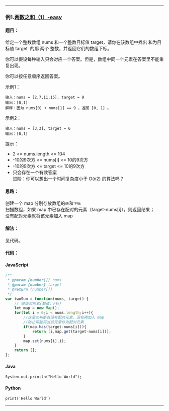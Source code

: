 >


---

### 例1.[两数之和（1）-easy](https://leetcode.cn/problems/two-sum/)

#### 题目：
给定一个整数数组 nums 和一个整数目标值 target，请你在该数组中找出 和为目标值 target  的那 两个 整数，并返回它们的数组下标。

你可以假设每种输入只会对应一个答案。但是，数组中同一个元素在答案里不能重复出现。

你可以按任意顺序返回答案。

示例1：
```
输入：nums = [2,7,11,15], target = 9
输出：[0,1]
解释：因为 nums[0] + nums[1] == 9 ，返回 [0, 1] 。
```

示例2：
```
输入：nums = [3,3], target = 6
输出：[0,1]
```

提示：

- 2 <= nums.length <= 104
- -10的9次方 <= nums[i] <= 10的9次方
- -10的9次方 <= target <= 10的9次方
- 只会存在一个有效答案  
进阶：你可以想出一个时间复杂度小于 O(n2) 的算法吗？

#### 思路：
创建一个 map 分别存放数组的`值`和`下标`  
扫描数组，如果 map 中已存在配对的元素（target-nums[i]），则返回结果；  
没有配对元素就将该元素加入 map

#### 解法：

见代码。

#### 代码：

<!-- tabs:start -->

#### **JavaScript**

```javascript
/**
 * @param {number[]} nums
 * @param {number} target
 * @return {number[]}
 */
var twoSum = function(nums, target) {
    // 键值对形式{数值:下标}
    let map = new Map();
    for(let i = 0;i < nums.length;i++){
        //这里先判断有没有配对元素，没有再加入 map
        //防止可能将当前元素作为配对元素
        if(map.has(target-nums[i])){
            return [i,map.get(target-nums[i])];
        }
        map.set(nums[i],i);
    }
    return [];
};
```

#### **Java**

```
System.out.println("Hello World");
```

#### **Python**

```
print('Hello World')
```

<!-- tabs:end -->

---